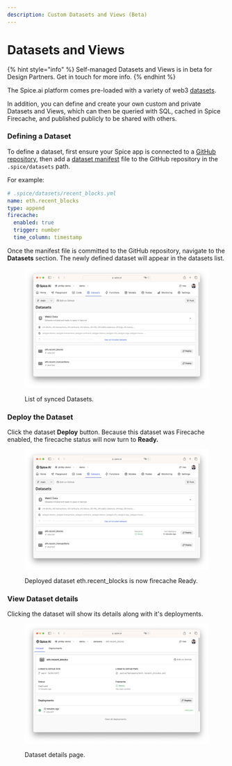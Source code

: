 ```yaml
---
description: Custom Datasets and Views (Beta)
---
```


# Datasets and Views

{% hint style="info" %}
Self-managed Datasets and Views is in beta for Design Partners. Get in touch for more info.
{% endhint %}

The Spice.ai platform comes pre-loaded with a variety of web3 [datasets](datasets.md).

In addition, you can define and create your own custom and private Datasets and Views, which can then be queried with SQL, cached in Spice Firecache, and published publicly to be shared with others.

### Defining a Dataset

To define a dataset, first ensure your Spice app is connected to a [GitHub repository](../portal/apps/connect-github-repository.md), then add a [dataset manifest](../reference/specifications/dataset-and-view-yaml-specification/) file to the GitHub repository in the `.spice/datasets` path.

For example:

```yaml
# .spice/datasets/recent_blocks.yml
name: eth.recent_blocks
type: append
firecache:
  enabled: true
  trigger: number
  time_column: timestamp
```

Once the manifest file is committed to the GitHub repository, navigate to the **Datasets** section. The newly defined dataset will appear in the datasets list.

<figure><img src="../.gitbook/assets/Screenshot 2023-10-24 at 5.03.22 PM.png" alt=""><figcaption><p>List of synced Datasets.</p></figcaption></figure>

### Deploy the Dataset

Click the dataset **Deploy** button. Because this dataset was Firecache enabled, the firecache status will now turn to **Ready.**

<figure><img src="../.gitbook/assets/Screenshot 2023-10-24 at 5.48.15 PM.png" alt=""><figcaption><p>Deployed dataset eth.recent_blocks is now firecache Ready.</p></figcaption></figure>

### View Dataset details

Clicking the dataset will show its details along with it's deployments.

<figure><img src="../.gitbook/assets/Screenshot 2023-10-24 at 5.48.49 PM.png" alt=""><figcaption><p>Dataset details page.</p></figcaption></figure>
